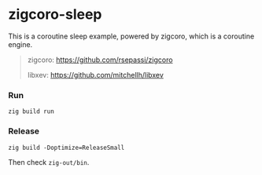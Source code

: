 # zigcoro-sleep

This is a coroutine sleep example, powered by zigcoro, which is a coroutine engine.

> zigcoro: https://github.com/rsepassi/zigcoro
>
> libxev: https://github.com/mitchellh/libxev

### Run

```shell
zig build run
```

### Release

```shell
zig build -Doptimize=ReleaseSmall
```

Then check `zig-out/bin`.